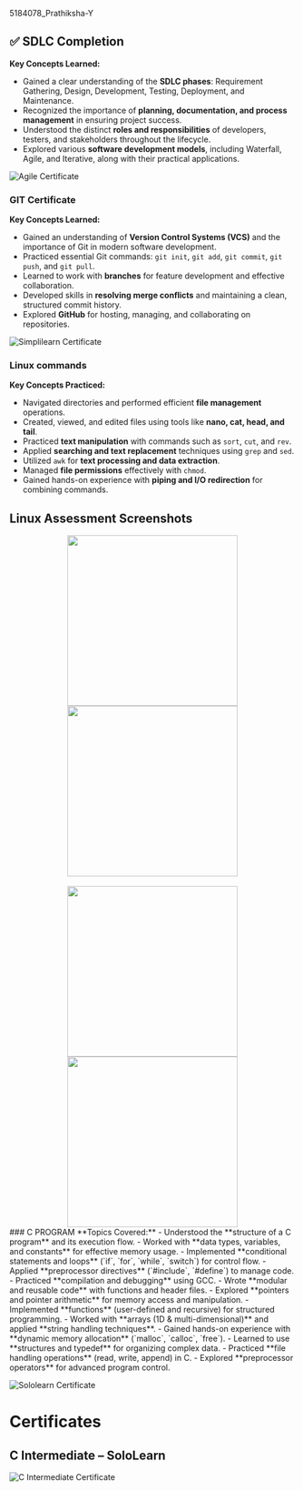  5184078_Prathiksha-Y
 ## ✅ SDLC Completion
**Key Concepts Learned:**  
- Gained a clear understanding of the **SDLC phases**: Requirement Gathering, Design, Development, Testing, Deployment, and Maintenance.  
- Recognized the importance of **planning, documentation, and process management** in ensuring project success.  
- Understood the distinct **roles and responsibilities** of developers, testers, and stakeholders throughout the lifecycle.  
- Explored various **software development models**, including Waterfall, Agile, and Iterative, along with their practical applications.  

![Agile Certificate](SDLC/Agile.png)

### GIT Certificate
**Key Concepts Learned:**  
- Gained an understanding of **Version Control Systems (VCS)** and the importance of Git in modern software development.  
- Practiced essential Git commands: `git init`, `git add`, `git commit`, `git push`, and `git pull`.  
- Learned to work with **branches** for feature development and effective collaboration.  
- Developed skills in **resolving merge conflicts** and maintaining a clean, structured commit history.  
- Explored **GitHub** for hosting, managing, and collaborating on repositories.  

![Simplilearn Certificate](GIT/Simplilearn_certificate.png)

### Linux commands
**Key Concepts Practiced:**  
- Navigated directories and performed efficient **file management** operations.  
- Created, viewed, and edited files using tools like **nano, cat, head, and tail**.  
- Practiced **text manipulation** with commands such as `sort`, `cut`, and `rev`.  
- Applied **searching and text replacement** techniques using `grep` and `sed`.  
- Utilized `awk` for **text processing and data extraction**.  
- Managed **file permissions** effectively with `chmod`.  
- Gained hands-on experience with **piping and I/O redirection** for combining commands.  

<h2>Linux Assessment Screenshots</h2>

<div align="center">
  <img src="LINUX/linux_assesment.png" width="300" />
  <img src="LINUX/linux_assesment2.png" width="300" />
</div>

<br/>

<div align="center">
  <img src="LINUX/linux_assesment3.png" width="300" />
  <img src="LINUX/linux_assesment4.png" width="300" />
</div>
### C PROGRAM
 **Topics Covered:**  
- Understood the **structure of a C program** and its execution flow.  
- Worked with **data types, variables, and constants** for effective memory usage.  
- Implemented **conditional statements and loops** (`if`, `for`, `while`, `switch`) for control flow.  
- Applied **preprocessor directives** (`#include`, `#define`) to manage code.  
- Practiced **compilation and debugging** using GCC.  
- Wrote **modular and reusable code** with functions and header files.  
- Explored **pointers and pointer arithmetic** for memory access and manipulation.  
- Implemented **functions** (user-defined and recursive) for structured programming.  
- Worked with **arrays (1D & multi-dimensional)** and applied **string handling techniques**.  
- Gained hands-on experience with **dynamic memory allocation** (`malloc`, `calloc`, `free`).  
- Learned to use **structures and typedef** for organizing complex data.  
- Practiced **file handling operations** (read, write, append) in C.  
- Explored **preprocessor operators** for advanced program control.  

![Sololearn Certificate](C_completion/Sololearn_certificate.jpg)
# Certificates

## C Intermediate – SoloLearn

![C Intermediate Certificate](C_completion/C_intermediate_sololearn.jpg)
